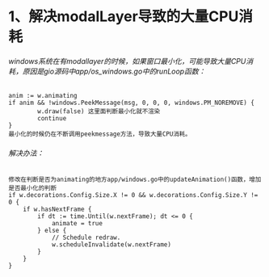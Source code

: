 # 1、解决modalLayer导致的大量CPU消耗
###### windows系统在有modallayer的时候，如果窗口最小化，可能导致大量CPU消耗，原因是gio源码中app/os_windows.go中的runLoop函数：
    anim := w.animating
	if anim && !windows.PeekMessage(msg, 0, 0, 0, windows.PM_NOREMOVE) {
			w.draw(false) 这里面判断最小化就不渲染
			continue
	}
    最小化的时候仍在不断调用peekmessage方法，导致大量CPU消耗。
###### 解决办法：
    修改在判断是否为animating的地方app/windows.go中的updateAnimation()函数，增加是否最小化的判断
    if w.decorations.Config.Size.X != 0 && w.decorations.Config.Size.Y != 0 {
		if w.hasNextFrame {
			if dt := time.Until(w.nextFrame); dt <= 0 {
				animate = true
			} else {
				// Schedule redraw.
				w.scheduleInvalidate(w.nextFrame)
			}
		}
	}